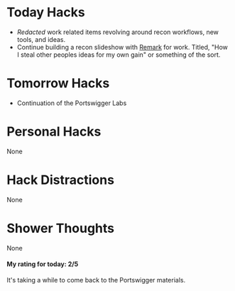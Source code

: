 # Today Hacks
- *Redacted* work related items revolving around recon workflows, new tools, and ideas.
- Continue building a recon slideshow with [Remark](https://github.com/gnab/remark) for work. Titled, "How I steal other peoples ideas for my own gain" or something of the sort.

# Tomorrow Hacks
- Continuation of the Portswigger Labs

# Personal Hacks
None

# Hack Distractions
None

# Shower Thoughts
None

#### My rating for today: 2/5
It's taking a while to come back to the Portswigger materials.
